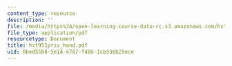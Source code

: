```yaml
---
content_type: resource
description: ''
file: /media/https%3A/open-learning-course-data-rc.s3.amazonaws.com/hst-951j-medical-decision-support-fall-2005/0bed55b85e144707f4861cb336b25ece_hst951priv_hand.pdf
file_type: application/pdf
resourcetype: Document
title: hst951priv_hand.pdf
uid: 0bed55b8-5e14-4707-f486-1cb336b25ece
---
```

